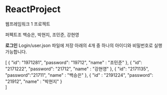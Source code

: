 # ReactProject

웹프레임워크 1 프로젝트

퍼펙트조
백승은, 박현지, 조민준, 강현영


****로그인****
Login/user.json 파일에 저장
아래의 4개 중 하나의 아이디와 비밀번호로 실행 가능합니다.

[
    {
      "id": "1971281",
      "password": "19712",
      "name" : "조민준"
    },
    {
      "id": "2171222",
      "password": "21712",
      "name" : "강현영"
    },
    {
      "id": "2171135",
      "password":"21711",
      "name" : "백승은"
    },
    {
      "id" : "2191224",
      "password": "21912",
      "name" : "박현지"
    }  
  ]